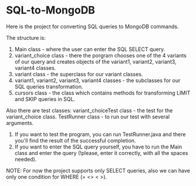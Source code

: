 # SQL-to-MongoDB

Here is the project for converting SQL queries to MongoDB commands.

The structure is:

1. Main class - where the user can enter the SQL SELECT query.
2. variant_choice class - there the porgram chooses one of the 4 variants of our query and creates objects of the variant1, variant2, variant3, variant4 classes.
4. variant class - the superclass for our variant classes.
5. variant1, variant2, variant3, variant4 classes - the subclasses for our SQL queries transformation.
6. cursors class - the class which contains methods for transforming LIMIT and SKIP queries in SQL.

Also there are test classes:
variant_choiceTest class - the test for the variant_choice class.
TestRunner class - to run our test with several arguments.

1. If you want to test the program, you can run TestRunner.java and there you'll find the result of the successful completion.
2. If you want to enter the SQL query yourself, you have to run the Main class and enter the query (!please, enter it correctly, with all the spaces needed).

NOTE:
For now the project supports only SELECT queries, also we can have only one condition for WHERE (= <> < >).
